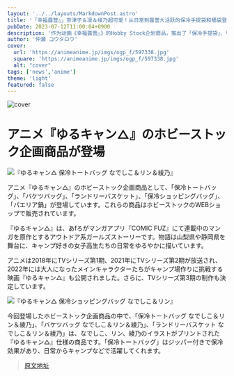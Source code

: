```yaml
---
layout: '../../layouts/MarkdownPost.astro'
title: '「幸福露营△」奈津子＆凛＆绫乃超可爱！从日常到露营大活跃的保冷手提袋和桶袋登场'
pubDate: 2023-07-12T11:00:04+0900
description: '作为动画《幸福露营△》的Hobby Stock企划商品，推出了「保冷手提袋」、「桶袋」、「洗衣篮」、「保冷购物袋」和「西班牙饭锅」。在Hobby Stock的网店上有售。'
author: '仲瀬 コウタロウ'
cover:
  url: 'https://animeanime.jp/imgs/ogp_f/597338.jpg'
  square: 'https://animeanime.jp/imgs/ogp_f/597338.jpg'
  alt: "cover"
tags: ['news','anime']
theme: 'light'
featured: false
---
```


![cover](https://animeanime.jp/imgs/ogp_f/597338.jpg)

# アニメ『ゆるキャン△』のホビーストック企画商品が登場

![『ゆるキャン△ 保冷トートバッグ なでしこ＆リン＆綾乃』](https://animeanime.jp/imgs/zoom/597354.jpg)

アニメ『ゆるキャン△』のホビーストック企画商品として、「保冷トートバッグ」、「バケツバッグ」、「ランドリーバスケット」、「保冷ショッピングバッグ」、「パエリア鍋」が登場しています。これらの商品はホビーストックのWEBショップで販売されています。

『ゆるキャン△』は、あfろがマンガアプリ『COMIC FUZ』にて連載中のマンガを原作とするアウトドア系ガールズストーリーです。物語は山梨県や静岡県を舞台に、キャンプ好きの女子高生たちの日常をゆるやかに描いています。

アニメは2018年にTVシリーズ第1期、2021年にTVシリーズ第2期が放送され、2022年には大人になったメインキャラクターたちがキャンプ場作りに挑戦する映画『ゆるキャン△』も公開されました。さらに、TVシリーズ第3期の制作も決定しています。

![『ゆるキャン△ 保冷ショッピングバッグ なでしこ＆リン』](https://animeanime.jp/imgs/zoom/597347.jpg)

今回登場したホビーストック企画商品の中で、「保冷トートバッグ なでしこ＆リン＆綾乃」、「バケツバッグ なでしこ＆リン＆綾乃」、「ランドリーバスケット なでしこ＆リン＆綾乃」は、なでしこ、リン、綾乃のイラストがプリントされた『ゆるキャン△』仕様の商品です。「保冷トートバッグ」はジッパー付きで保冷効果があり、日常からキャンプなどで活躍してくれます。

>[原文地址](https://animeanime.jp/article/2023/07/12/78543.html)  